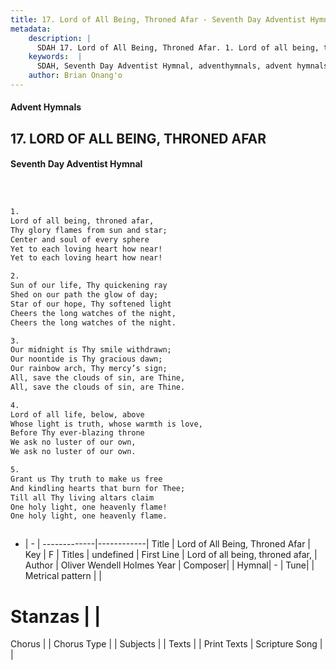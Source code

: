 ```yaml
---
title: 17. Lord of All Being, Throned Afar - Seventh Day Adventist Hymnal
metadata:
    description: |
      SDAH 17. Lord of All Being, Throned Afar. 1. Lord of all being, throned afar, Thy glory flames from sun and star; Center and soul of every sphere Yet to each loving heart how near! Yet to each loving heart how near!
    keywords:  |
      SDAH, Seventh Day Adventist Hymnal, adventhymnals, advent hymnals, Lord of All Being, Throned Afar, Lord of all being, throned afar, 
    author: Brian Onang'o
---
```


#### Advent Hymnals
## 17. LORD OF ALL BEING, THRONED AFAR
#### Seventh Day Adventist Hymnal

```txt



1.
Lord of all being, throned afar,
Thy glory flames from sun and star;
Center and soul of every sphere
Yet to each loving heart how near!
Yet to each loving heart how near!

2.
Sun of our life, Thy quickening ray
Shed on our path the glow of day;
Star of our hope, Thy softened light
Cheers the long watches of the night,
Cheers the long watches of the night.

3.
Our midnight is Thy smile withdrawn;
Our noontide is Thy gracious dawn;
Our rainbow arch, Thy mercy’s sign;
All, save the clouds of sin, are Thine,
All, save the clouds of sin, are Thine.

4.
Lord of all life, below, above
Whose light is truth, whose warmth is love,
Before Thy ever-blazing throne
We ask no luster of our own,
We ask no luster of our own.

5.
Grant us Thy truth to make us free
And kindling hearts that burn for Thee;
Till all Thy living altars claim
One holy light, one heavenly flame!
One holy light, one heavenly flame.



```

- |   -  |
-------------|------------|
Title | Lord of All Being, Throned Afar |
Key | F |
Titles | undefined |
First Line | Lord of all being, throned afar, |
Author | Oliver Wendell Holmes
Year | 
Composer|  |
Hymnal|  - |
Tune|  |
Metrical pattern | |
# Stanzas |  |
Chorus |  |
Chorus Type |  |
Subjects |  |
Texts |  |
Print Texts | 
Scripture Song |  |
  
